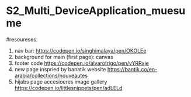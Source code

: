 # S2_Multi_DeviceApplication_muesume
#resoureses:
1. nav bar: https://codepen.io/singhimalaya/pen/OKOLEe
2. background for main (first page): canvas 
3. footer code https://codepen.io/alvarotrigo/pen/vYRRxje 
4. new page inspried by banatik website https://bantik.co/en-arabia/collections/nouveautes 
5. hijabs page accesioeres image gallery https://codepen.io/littlesnippets/pen/adLELd
